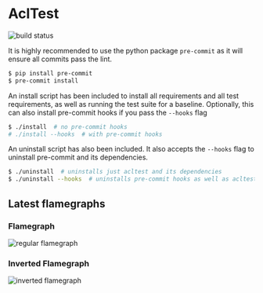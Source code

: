 # AclTest
![build status](https://github.com/taliamax/acltest/workflows/build/badge.svg)


It is highly recommended to use the python package `pre-commit` as it will ensure all commits pass the lint.

```bash
$ pip install pre-commit
$ pre-commit install
```

An install script has been included to install all requirements and all test requirements, as well as running the test suite for a baseline. Optionally, this can also install pre-commit hooks if you pass the `--hooks` flag

```bash
$ ./install  # no pre-commit hooks
# ./install --hooks  # with pre-commit hooks
```

An uninstall script has also been included. It also accepts the `--hooks` flag to uninstall pre-commit and its dependencies.

```bash
$ ./uninstall  # uninstalls just acltest and its dependencies
$ ./uninstall --hooks  # uninstalls pre-commit hooks as well as acltest
```


## Latest flamegraphs

### Flamegraph
![regular flamegraph](./latest.svg)

### Inverted Flamegraph
![inverted flamegraph](./latest_inverted.svg)
